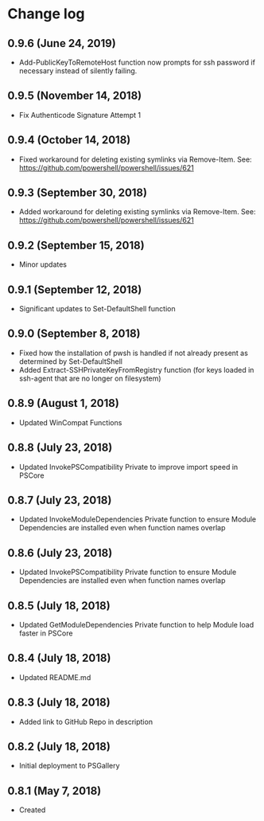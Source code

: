 # Change log

## 0.9.6 (June 24, 2019)

- Add-PublicKeyToRemoteHost function now prompts for ssh password if necessary instead of silently failing.

## 0.9.5 (November 14, 2018)

- Fix Authenticode Signature Attempt 1

## 0.9.4 (October 14, 2018)

- Fixed workaround for deleting existing symlinks via Remove-Item. See: https://github.com/powershell/powershell/issues/621

## 0.9.3 (September 30, 2018)

- Added workaround for deleting existing symlinks via Remove-Item. See: https://github.com/powershell/powershell/issues/621

## 0.9.2 (September 15, 2018)

- Minor updates

## 0.9.1 (September 12, 2018)

- Significant updates to Set-DefaultShell function

## 0.9.0 (September 8, 2018)

- Fixed how the installation of pwsh is handled if not already present as determined by Set-DefaultShell
- Added Extract-SSHPrivateKeyFromRegistry function (for keys loaded in ssh-agent that are no longer on filesystem)

## 0.8.9 (August 1, 2018)

- Updated WinCompat Functions

## 0.8.8 (July 23, 2018)

- Updated InvokePSCompatibility Private to improve import speed in PSCore

## 0.8.7 (July 23, 2018)

- Updated InvokeModuleDependencies Private function to ensure Module Dependencies are installed even when function names overlap

## 0.8.6 (July 23, 2018)

- Updated InvokePSCompatibility Private function to ensure Module Dependencies are installed even when function names overlap

## 0.8.5 (July 18, 2018)

- Updated GetModuleDependencies Private function to help Module load faster in PSCore

## 0.8.4 (July 18, 2018)

- Updated README.md

## 0.8.3 (July 18, 2018)

- Added link to GitHub Repo in description

## 0.8.2 (July 18, 2018)

- Initial deployment to PSGallery

## 0.8.1 (May 7, 2018)

- Created

